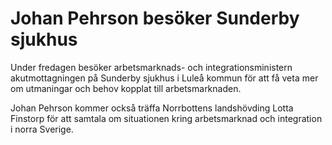 # Johan Pehrson besöker Sunderby sjukhus

Under fredagen besöker arbetsmarknads\- och integrationsministern akutmottagningen på Sunderby sjukhus i Luleå kommun för att få veta mer om utmaningar och behov kopplat till arbetsmarknaden.

Johan Pehrson kommer också träffa Norrbottens landshövding Lotta Finstorp för att samtala om situationen kring arbetsmarknad och integration i norra Sverige.
